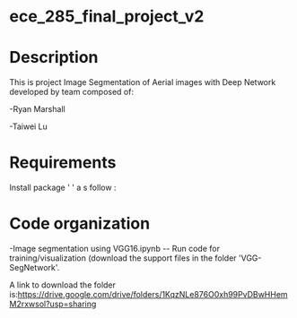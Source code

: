 # ece_285_final_project_v2

Description
===========
This is project Image Segmentation of Aerial images with Deep Network developed by team composed of:

-Ryan Marshall

-Taiwei Lu

Requirements
============
Install package '    ' a s follow :

Code organization
=================
-Image segmentation using VGG16.ipynb -- Run code for training/visualization (download the support files in the folder 'VGG-SegNetwork'. 

  A link to download the folder is:https://drive.google.com/drive/folders/1KqzNLe876O0xh99PvDBwHHemM2rxwsol?usp=sharing
